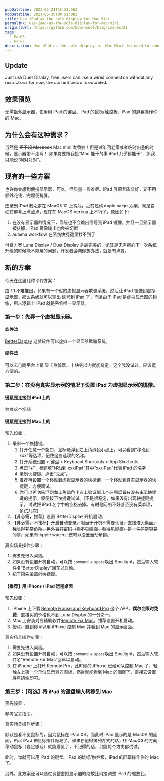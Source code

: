 ```yaml
---
pubDatetime: 2023-02-21T10:31:56Z
modDatetime: 2023-06-30T08:51:08Z
title: Use iPad as the sole display for Mac Mini
permalink: use-ipad-as-the-sole-display-for-mac-mini
originalUrl: https://github.com/bowencool/blog/issues/21
tags:
  - MacOS
  - hacks
description: Use iPad as the sole display for Mac Mini! No need to connect an external display to enable Sidecar, the latest MacOS Ventura version, no need for Luna Display.
---
```


## Update

Just use Duet Display, free users can use a wired connection without any restrictions for now, the content below is outdated.

## 效果预览

无需额外显示器，使用用 iPad 的键盘、iPad 的鼠标/触控板、iPad 的屏幕操作你的 Mac。

## 为什么会有这种需求？

当然是 ~~买不起 Macbook~~ Mac mini 太香啦！但是过年回老家或者临时出差的时候，显示器带不走啊！
如果你要跟我扯“Mac 能干的事 iPad 几乎都能干”，那我只能说“啊对对对”。

## 现有的一些方案

也许你会想到便携显示器，可以，但质量一言难尽。iPad 屏幕素质又好，又不用额外花钱，完爆便携屏。

连接到 iPad 我之前在 MacOS 12 上玩过，之前是纯 apple script 方案，就是自动在屏幕上点点点，现在在 MacOS Vertrua 上不行了，原因如下:

1. 在没有显示器的情况下，系统也不会输出信号到 iPad 镜像。并且一旦显示器被拔掉，iPad 镜像输出也会被切断
2. automa workflow 在系统快捷键里找不到了

付费方案 Luna Display / Duet Display 是最完美的，尤其是无需担心下一次系统升级的时候能不能用的问题，开发者会帮你想办法，就是有点贵。

## 新的方案

今天在这里几种平价方案：

由 1.1 不难推出，如果有一个假的虚拟显示器欺骗系统，然后让 iPad 镜像到虚拟显示器，那么系统就可以输出 信号到 iPad 了，而且由于 iPad 是虚拟显示器的镜像，所以逻辑上 iPad 就是系统唯一显示器。

### 第一步：先弄一个虚拟显示器。

#### 软件法

[BetterDisplay](https://github.com/waydabber/BetterDisplay/releases) 这款软件可以虚拟一个显示器欺骗系统。

#### 硬件法

可以去电商平台上搜 显卡欺骗器，十块钱以内就能搞定。这个我没试过，应该挺方便的。

### 第二步：在没有真实显示器的情况下设置 iPad 为虚拟显示器的镜像。

#### 键鼠是连接到 iPad 上的

参考[这个视频](https://www.youtube.com/watch?v=1RGGTRiSpEs&list=WL&index=4&t=375s&ab_channel=APPLEFANS%E8%98%8B%E6%9E%9C%E8%BF%B7)

#### 键鼠是连接到 Mac 上的

预先设置：

1. 录制一个快捷键。
   1. 打开任意一个窗口，鼠标悬浮到左上角绿色小点上，可以看到“移动到 xxx”等选项，记住这些选项的名称。
   2. 打开系统设置 > 键盘 > Keyboard Shortcuts > App Shortcuts
   3. 点击“+”，标题填“移动到 xxxiPad”其中“xxxiPad”代表 iPad 的名字
   4. 录制快捷键，点击“完成”。
   5. 推荐再设置一个移动到虚拟显示器的快捷键、一个移动到真实显示器的快捷键，方便调试。
   6. 你可以再次悬浮到左上角绿色小点上验证那几个选项后面有没有出现快捷键的提示，顺便按下快捷键试试。(不是很稳定，如果没有出现快捷键提示，试试把 iPad 名字中的空格去掉。有时候网络不好甚至没有菜单项，多试几次)
2. 【非必需，推荐】设置 BetterDisplay 开机启动。
3. ~~【非必需，不推荐】开启自动登录。相当于开机不需要认证，直接进入桌面。我觉得非常危险，另外盲打密码（看不见画面，看得见键盘）是一件非常容易的事，如果有 Apple watch，还可以设置自动解锁。~~

真实场景操作步骤：

1. 需要先进入桌面。
2. 如果没有设置开机自动，可以按 `command` + `space`唤出 Spotlight，然后输入软件名“BetterDisplay”回车以启动。
3. 按下预先设置的快捷键。

#### 【推荐】用 iPhone / iPad 远程桌面

预先设置：

1. iPhone 上下载 [Remote Mouse and Keyboard Pro](https://apps.apple.com/us/app/remote-mouse-and-keyboard-pro/id884153085) 这个 APP，**偶尔会限时免费**，直接买的价格也不到 Luna Display 的十分之一。
2. Mac 上安装对应辅助软件[Remote For Mac](https://www.cherpake.com/get/)。推荐设置开机启动。
3. 授权。直到你可以用 iPhone 控制 Mac 并看到 Mac 的显示画面。

真实场景操作步骤：

1. 需要先进入桌面。
2. 如果没有设置开机自动，可以按 `command` + `space`唤出 Spotlight，然后输入软件名“Remote For Mac”回车以启动。
3. 在 iPhone 上打开 Remote Pro，此时你的 iPhone 已经可以控制 Mac 了，轻触左上第一个形似显示器的图标，然后就能看到 Mac 的画面了，直接去设置屏幕镜像即可。

### 第三步：【可选】将 iPad 的键盘输入转移到 Mac

预先设置：

参考[官方指引](https://support.apple.com/zh-cn/HT212757)。

真实场景操作步骤：

默认是看不见鼠标的，因为鼠标在 iPad OS，而此时 iPad 显示的是 MacOS 的画面，所以 iPad 把鼠标指针隐藏了。如果你记得排列方式的话，往 MacOS 的方向移动鼠标（要足够远）就能看见了，不记得的话，只能每个方向都试试。

此时，你就可以用 iPad 的键盘、iPad 的鼠标/触控板、iPad 的屏幕操作你的 Mac 了。

另外，此方案还可以通过调整虚拟显示器的缩放比间接调整 iPad 的缩放比。
